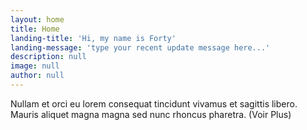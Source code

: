 ```yaml
---
layout: home
title: Home
landing-title: 'Hi, my name is Forty'
landing-message: 'type your recent update message here...'
description: null
image: null
author: null
---
```


Nullam et orci eu lorem consequat tincidunt vivamus et sagittis libero. Mauris aliquet magna magna sed nunc rhoncus pharetra. (Voir Plus)
